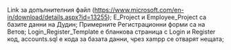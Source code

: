 Link за допълнителния файл
(https://www.microsoft.com/en-in/download/details.aspx?id=13255);
Е_Project и Employee_Project са базите данни на Дудин;
Примерните Регистрационни форми са на Ветов;
Login_Register_Template е бланкова страница с Login и Register код, accounts.sql е кода за базата данни, чрез xampp се отварят нещата;
